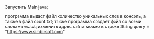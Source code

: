 Запустить Main.java;

программа выдаст файл количество уникальных слов в консоль, а также в файл count.txt;
также программа создает файл со всеми словами ex.txt;
изменить адрес сайта можно в строке String query = "https://www.simbirsoft.com"
